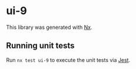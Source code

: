 # ui-9

This library was generated with [Nx](https://nx.dev).

## Running unit tests

Run `nx test ui-9` to execute the unit tests via [Jest](https://jestjs.io).
